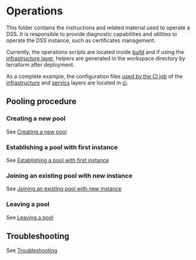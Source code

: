 # Operations

This folder contains the instructions and related material used to operate a DSS. It is responsible to provide diagnostic capabilities and utilities to operate the DSS instance, such as certificates management. 

Currently, the operations scripts are located inside [build](../../build) and if using the [infrastructure layer](../infrastructure), helpers are generated in the workspace directory by terraform after deployment.

As a complete example, the configuration files [used by the CI job](../../.github/workflows/dss-deploy.yml) of the [infrastructure](../infrastructure) and [servics](../services) layers are located in [ci](./ci).

## Pooling procedure

### Creating a new pool

See [Creating a new pool](../../build/pooling.md#creating-a-new-pool)

### Establishing a pool with first instance 

See [Establishing a pool with first instance](../../build/pooling.md#establishing-a-pool-with-first-instance)

### Joining an existing pool with new instance

See [Joining an existing pool with new instance](../../build/pooling.md#joining-an-existing-pool-with-new-instance)

### Leaving a pool

See [Leaving a pool](../../build/pooling.md#leaving-a-pool)

## Troubleshooting

See [Troubleshooting](../../build/README.md#troubleshooting)
